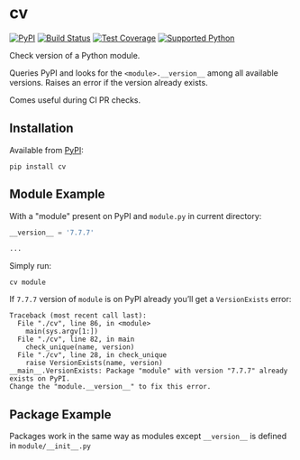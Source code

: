 # cv
[![PyPI](https://img.shields.io/pypi/v/cv)][pypi]
[![Build Status](https://img.shields.io/azure-devops/build/misha-drachuk/cv/9)](https://dev.azure.com/misha-drachuk/cv/_build/latest?definitionId=9&branchName=master)
[![Test Coverage](https://img.shields.io/coveralls/github/mdrachuk/cv/master)](https://coveralls.io/github/mdrachuk/cv)
[![Supported Python](https://img.shields.io/pypi/pyversions/cv)][pypi]

Check version of a Python module.

Queries PyPI and looks for the `<module>.__version__` among all available versions.
Raises an error if the version already exists.

Comes useful during CI PR checks.

## Installation
Available from [PyPI][pypi]:
```shell
pip install cv
```

## Module Example
With a "module" present on PyPI and `module.py` in current directory:
```python
__version__ = '7.7.7'

...
```

Simply run:
```shell
cv module
```

If `7.7.7` version of `module` is on PyPI already you’ll get a `VersionExists` error:
```plain
Traceback (most recent call last):
  File "./cv", line 86, in <module>
    main(sys.argv[1:])
  File "./cv", line 82, in main
    check_unique(name, version)
  File "./cv", line 28, in check_unique
    raise VersionExists(name, version)
__main__.VersionExists: Package "module" with version "7.7.7" already exists on PyPI.
Change the "module.__version__" to fix this error.
```

## Package Example
Packages work in the same way as modules except `__version__` is defined in `module/__init__.py`

[pypi]: https://pypi.org/project/cv/
